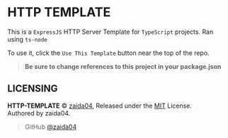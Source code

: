 # HTTP TEMPLATE
This is a `ExpressJS` HTTP Server Template for `TypeScript` projects. Ran using `ts-node`

To use it, click the `Use This Template` button near the top of the repo.
> **Be sure to change references to this project in your package.json**

## LICENSING
**HTTP-TEMPLATE** © [zaida04](https://github.com/zaida04), Released under the [MIT](https://github.com/zaida04/http-template.js/blob/master/LICENSE) License.  
Authored by zaida04.

> GitHub [@zaida04](https://github.com/zaida04) 

